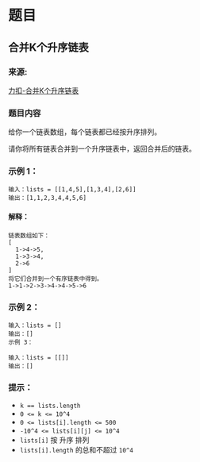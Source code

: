 # 题目

## 合并K个升序链表

### 来源:

[力扣-合并K个升序链表](https://leetcode-cn.com/problems/merge-k-sorted-lists/)

### 题目内容

给你一个链表数组，每个链表都已经按升序排列。

请你将所有链表合并到一个升序链表中，返回合并后的链表。

### 示例 1：

```plaintext
输入：lists = [[1,4,5],[1,3,4],[2,6]]
输出：[1,1,2,3,4,4,5,6]
```

#### 解释：

```plaintext
链表数组如下：
[
  1->4->5,
  1->3->4,
  2->6
]
将它们合并到一个有序链表中得到。
1->1->2->3->4->4->5->6
```

### 示例 2：

```plaintext
输入：lists = []
输出：[]
示例 3：

输入：lists = [[]]
输出：[]
```

### 提示：

- `k == lists.length`
- `0 <= k <= 10^4`
- `0 <= lists[i].length <= 500`
- `-10^4 <= lists[i][j] <= 10^4`
- `lists[i]` 按 升序 排列
- `lists[i].length` 的总和不超过 `10^4`
